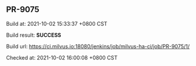 <h2><a name="pr-9075" class="anchor" href="#pr-9075" rel="nofollow" aria-hidden="true"><span class="octicon octicon-link"></span></a>PR-9075</h2>

<p>Build at: 2021-10-02 15:33:37 +0800 CST</p>

<p>Build result: <strong>SUCCESS</strong></p>

<p>Build url: <a href="https://ci.milvus.io:18080/jenkins/job/milvus-ha-ci/job/PR-9075/1/" rel="nofollow">https://ci.milvus.io:18080/jenkins/job/milvus-ha-ci/job/PR-9075/1/</a></p>

<p>Checked at: 2021-10-02 16:00:08 +0800 CST</p>
